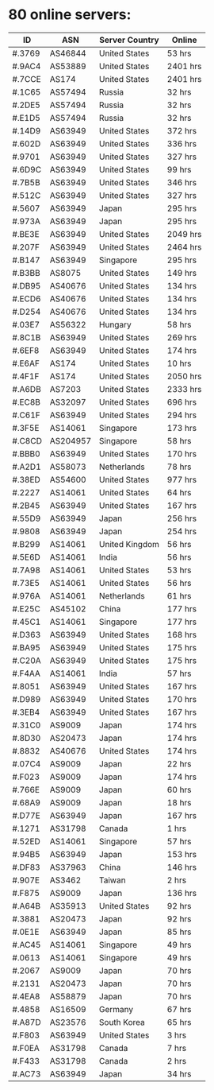 # 80 online servers:

| ID | ASN | Server Country | Online |
| ------ | ------ | ------ | ------ |
| #.3769 | AS46844 | United States | 53 hrs |
| #.9AC4 | AS53889 | United States | 2401 hrs |
| #.7CCE | AS174 | United States | 2401 hrs |
| #.1C65 | AS57494 | Russia | 32 hrs |
| #.2DE5 | AS57494 | Russia | 32 hrs |
| #.E1D5 | AS57494 | Russia | 32 hrs |
| #.14D9 | AS63949 | United States | 372 hrs |
| #.602D | AS63949 | United States | 336 hrs |
| #.9701 | AS63949 | United States | 327 hrs |
| #.6D9C | AS63949 | United States | 99 hrs |
| #.7B5B | AS63949 | United States | 346 hrs |
| #.512C | AS63949 | United States | 327 hrs |
| #.5607 | AS63949 | Japan | 295 hrs |
| #.973A | AS63949 | Japan | 295 hrs |
| #.BE3E | AS63949 | United States | 2049 hrs |
| #.207F | AS63949 | United States | 2464 hrs |
| #.B147 | AS63949 | Singapore | 295 hrs |
| #.B3BB | AS8075 | United States | 149 hrs |
| #.DB95 | AS40676 | United States | 134 hrs |
| #.ECD6 | AS40676 | United States | 134 hrs |
| #.D254 | AS40676 | United States | 134 hrs |
| #.03E7 | AS56322 | Hungary | 58 hrs |
| #.8C1B | AS63949 | United States | 269 hrs |
| #.6EF8 | AS63949 | United States | 174 hrs |
| #.E6AF | AS174 | United States | 10 hrs |
| #.4F1F | AS174 | United States | 2050 hrs |
| #.A6DB | AS7203 | United States | 2333 hrs |
| #.EC8B | AS32097 | United States | 696 hrs |
| #.C61F | AS63949 | United States | 294 hrs |
| #.3F5E | AS14061 | Singapore | 173 hrs |
| #.C8CD | AS204957 | Singapore | 58 hrs |
| #.BBB0 | AS63949 | United States | 170 hrs |
| #.A2D1 | AS58073 | Netherlands | 78 hrs |
| #.38ED | AS54600 | United States | 977 hrs |
| #.2227 | AS14061 | United States | 64 hrs |
| #.2B45 | AS63949 | United States | 167 hrs |
| #.55D9 | AS63949 | Japan | 256 hrs |
| #.9808 | AS63949 | Japan | 254 hrs |
| #.B299 | AS14061 | United Kingdom | 56 hrs |
| #.5E6D | AS14061 | India | 56 hrs |
| #.7A98 | AS14061 | United States | 53 hrs |
| #.73E5 | AS14061 | United States | 56 hrs |
| #.976A | AS14061 | Netherlands | 61 hrs |
| #.E25C | AS45102 | China | 177 hrs |
| #.45C1 | AS14061 | Singapore | 177 hrs |
| #.D363 | AS63949 | United States | 168 hrs |
| #.BA95 | AS63949 | United States | 175 hrs |
| #.C20A | AS63949 | United States | 175 hrs |
| #.F4AA | AS14061 | India | 57 hrs |
| #.8051 | AS63949 | United States | 167 hrs |
| #.D989 | AS63949 | United States | 170 hrs |
| #.3EB4 | AS63949 | United States | 167 hrs |
| #.31C0 | AS9009 | Japan | 174 hrs |
| #.8D30 | AS20473 | Japan | 174 hrs |
| #.8832 | AS40676 | United States | 174 hrs |
| #.07C4 | AS9009 | Japan | 22 hrs |
| #.F023 | AS9009 | Japan | 174 hrs |
| #.766E | AS9009 | Japan | 60 hrs |
| #.68A9 | AS9009 | Japan | 18 hrs |
| #.D77E | AS63949 | Japan | 167 hrs |
| #.1271 | AS31798 | Canada | 1 hrs |
| #.52ED | AS14061 | Singapore | 57 hrs |
| #.94B5 | AS63949 | Japan | 153 hrs |
| #.DF83 | AS37963 | China | 146 hrs |
| #.907E | AS3462 | Taiwan | 2 hrs |
| #.F875 | AS9009 | Japan | 136 hrs |
| #.A64B | AS35913 | United States | 92 hrs |
| #.3881 | AS20473 | Japan | 92 hrs |
| #.0E1E | AS63949 | Japan | 85 hrs |
| #.AC45 | AS14061 | Singapore | 49 hrs |
| #.0613 | AS14061 | Singapore | 49 hrs |
| #.2067 | AS9009 | Japan | 70 hrs |
| #.2131 | AS20473 | Japan | 70 hrs |
| #.4EA8 | AS58879 | Japan | 70 hrs |
| #.4858 | AS16509 | Germany | 67 hrs |
| #.A87D | AS23576 | South Korea | 65 hrs |
| #.F803 | AS63949 | United States | 3 hrs |
| #.F0EA | AS31798 | Canada | 7 hrs |
| #.F433 | AS31798 | Canada | 2 hrs |
| #.AC73 | AS63949 | Japan | 34 hrs |

